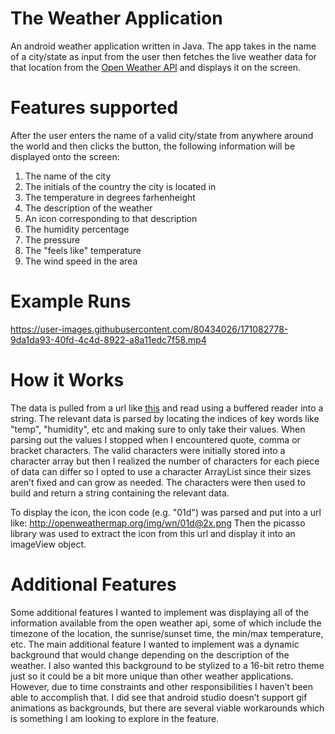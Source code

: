 # The Weather Application
An android weather application written in Java. The app takes in the name of a city/state as input from the user then fetches the live weather data
for that location from the [Open Weather API](https://openweathermap.org/) and displays it on the screen.

# Features supported

After the user enters the name of a valid city/state from anywhere around the world and then clicks the button, the following information will be displayed onto the screen:
1) The name of the city
2) The initials of the country the city is located in
3) The temperature in degrees farhenheight 
4) The description of the weather
5) An icon corresponding to that description
6) The humidity percentage
7) The pressure
8) The "feels like" temperature
9) The wind speed in the area

# Example Runs





https://user-images.githubusercontent.com/80434026/171082778-9da1da93-40fd-4c4d-8922-a8a11edc7f58.mp4









# How it Works

The data is pulled from a url like [this](https://api.openweathermap.org/data/2.5/weather?q=Boston&appid=e53301e27efa0b66d05045d91b2742d3&units=imperial) and read using a buffered reader into a string. The relevant data is parsed by locating the indices of key words like "temp", "humidity", etc and making sure to only take their values. When parsing out the values I stopped when I encountered quote, comma or bracket characters. The valid characters were initially stored into a character array but then I realized the number of characters for each piece of data can differ so I opted to use a character ArrayList since their sizes aren’t fixed and can grow as needed. The characters were then used to build and return a string containing the relevant data. 

To display the icon, the icon code (e.g. "01d") was parsed and put into a url like: http://openweathermap.org/img/wn/01d@2x.png
Then the picasso library was used to extract the icon from this url and display it into an imageView object. 


# Additional Features

Some additional features I wanted to implement was displaying all of the information available from the open weather api, some of which include the timezone of the location, the sunrise/sunset time, the min/max temperature, etc. The main additional feature I wanted to implement was a dynamic background that would change depending on the description of the weather. I also wanted this background to be stylized to a 16-bit retro theme just so it could be a bit more unique than other weather applications. However, due to time constraints and other responsibilities I haven’t been able to accomplish that. I did see that android studio doesn’t support gif animations as backgrounds, but there are several viable workarounds which is something I am looking to explore in the feature.
